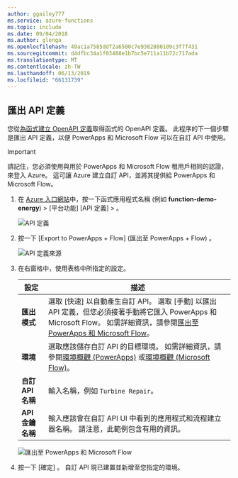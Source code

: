 ```yaml
---
author: ggailey777
ms.service: azure-functions
ms.topic: include
ms.date: 09/04/2018
ms.author: glenga
ms.openlocfilehash: 49ac1a7585ddf2a6500c7e9382880109c3f7f431
ms.sourcegitcommit: d4dfbc34a1f03488e1b7bc5e711a11b72c717ada
ms.translationtype: MT
ms.contentlocale: zh-TW
ms.lasthandoff: 06/13/2019
ms.locfileid: "66131739"
---
```

## <a name="export-an-api-definition"></a>匯出 API 定義
您從[為函式建立 OpenAPI 定義](../articles/azure-functions/functions-openapi-definition.md)取得函式的 OpenAPI 定義。 此程序的下一個步驟是匯出 API 定義，以便 PowerApps 和 Microsoft Flow 可以在自訂 API 中使用。

> [!IMPORTANT]
> 請記住，您必須使用與用於 PowerApps 和 Microsoft Flow 租用戶相同的認證，來登入 Azure。 這可讓 Azure 建立自訂 API，並將其提供給 PowerApps 和 Microsoft Flow。

1. 在 [Azure 入口網站](https://portal.azure.com)中，按一下函式應用程式名稱 (例如 **function-demo-energy**) > [平台功能]  [API 定義] >   。

    ![API 定義](media/functions-export-api-definition/api-definition.png)

1. 按一下 [Export to PowerApps + Flow] \(匯出至 PowerApps + Flow)  。

    ![API 定義來源](media/functions-export-api-definition/export-api-1.png)

1. 在右窗格中，使用表格中所指定的設定。

    |設定|描述|
    |--------|------------|
    |**匯出模式**|選取 [快速]  以自動產生自訂 API。 選取 [手動]  以匯出 API 定義，但您必須接著手動將它匯入 PowerApps 和 Microsoft Flow。 如需詳細資訊，請參閱[匯出至 PowerApps 和 Microsoft Flow](../articles/azure-functions/app-service-export-api-to-powerapps-and-flow.md)。|
    |**環境**|選取應該儲存自訂 API 的目標環境。 如需詳細資訊，請參閱[環境概觀 (PowerApps)](https://powerapps.microsoft.com/tutorials/environments-overview/) 或[環境概觀 (Microsoft Flow)](https://us.flow.microsoft.com/documentation/environments-overview-admin/)。|
    |**自訂 API 名稱**|輸入名稱，例如 `Turbine Repair`。|
    |**API 金鑰名稱**|輸入應該會在自訂 API UI 中看到的應用程式和流程建立器名稱。 請注意，此範例包含有用的資訊。|
 
    ![匯出至 PowerApps 和 Microsoft Flow](media/functions-export-api-definition/export-api-2.png)

1. 按一下 [確定]  。 自訂 API 現已建置並新增至您指定的環境。